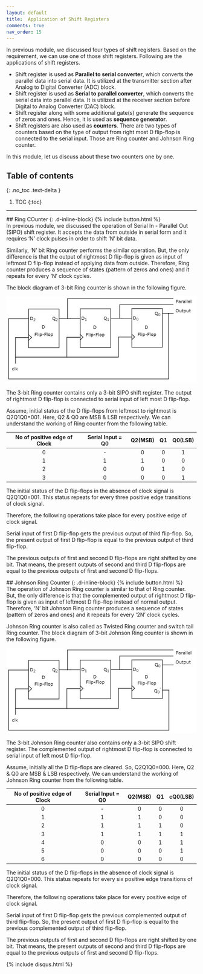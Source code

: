 ```yaml
---
layout: default
title:  Application of Shift Registers
comments: true
nav_order: 15
---
```


In previous module, we discussed four types of shift registers. Based on the requirement, we can use one of those shift registers. Following are the applications of shift registers.

* Shift register is used as **Parallel to serial converter**, which converts the parallel data into serial data. It is utilized at the transmitter section after Analog to Digital Converter (ADC) block.
* Shift register is used as **Serial to parallel converter**, which converts the serial data into parallel data. It is utilized at the receiver section before Digital to Analog Converter (DAC) block.
* Shift register along with some additional gate(s) generate the sequence of zeros and ones. Hence, it is used as **sequence generator**.
* Shift registers are also used as **counters**. There are two types of counters based on the type of output from right most D flip-flop is connected to the serial input. Those are Ring counter and Johnson Ring counter.

In this module, let us discuss about these two counters one by one.

## Table of contents
{: .no_toc .text-delta }

1. TOC
{:toc}

---

<div class="main_sub_heading" markdown="1">
## Ring COunter
{: .d-inline-block}
{% include button.html %}
</div>
In previous module, we discussed the operation of Serial In - Parallel Out (SIPO) shift register. It accepts the data from outside in serial form and it requires ‘N’ clock pulses in order to shift ‘N’ bit data.

Similarly, ‘N’ bit Ring counter performs the similar operation. But, the only difference is that the output of rightmost D flip-flop is given as input of leftmost D flip-flop instead of applying data from outside. Therefore, Ring counter produces a sequence of states (pattern of zeros and ones) and it repeats for every ‘N’ clock cycles.

The block diagram of 3-bit Ring counter is shown in the following figure.

<div style="text-align:center"><img src="../assets/images/ring_counter.jpg" /></div>

The 3-bit Ring counter contains only a 3-bit SIPO shift register. The output of rightmost D flip-flop is connected to serial input of left most D flip-flop.

Assume, initial status of the D flip-flops from leftmost to rightmost is Q2Q1Q0=001. Here, Q2 & Q0 are MSB & LSB respectively. We can understand the working of Ring counter from the following table.

|No of positive edge of Clock|	Serial Input = Q0 |	Q2(MSB) |	Q1	 |Q0(LSB)|
|:--------------------------:|:------------------:|:-------:|:------:|:-----:|
|0	|-	|0	|0	|1  |
|1	|1	|1	|0	|0  |
|2	|0	|0	|1	|0  |
|3	|0	|0	|0	|1  |


The initial status of the D flip-flops in the absence of clock signal is Q2Q1Q0=001. This status repeats for every three positive edge transitions of clock signal.

Therefore, the following operations take place for every positive edge of clock signal.

Serial input of first D flip-flop gets the previous output of third flip-flop. So, the present output of first D flip-flop is equal to the previous output of third flip-flop.

The previous outputs of first and second D flip-flops are right shifted by one bit. That means, the present outputs of second and third D flip-flops are equal to the previous outputs of first and second D flip-flops.

<div class="main_sub_heading" markdown="1">
## Johnson Ring Counter
{: .d-inline-block}
{% include button.html %}
</div>
The operation of Johnson Ring counter is similar to that of Ring counter. But, the only difference is that the complemented output of rightmost D flip-flop is given as input of leftmost D flip-flop instead of normal output. Therefore, ‘N’ bit Johnson Ring counter produces a sequence of states (pattern of zeros and ones) and it repeats for every ‘2N’ clock cycles.

Johnson Ring counter is also called as Twisted Ring counter and switch tail Ring counter. The block diagram of 3-bit Johnson Ring counter is shown in the following figure.

<div style="text-align:center"><img src="../assets/images/twisted_ring_counter.jpg" /></div>

The 3-bit Johnson Ring counter also contains only a 3-bit SIPO shift register. The complemented output of rightmost D flip-flop is connected to serial input of left most D flip-flop.

Assume, initially all the D flip-flops are cleared. So, Q2Q1Q0=000. Here, Q2 & Q0 are MSB & LSB respectively. We can understand the working of Johnson Ring counter from the following table.

|No of positive edge of Clock|	Serial Input = Q0 |	Q2(MSB) |	Q1   |cQ0(LSB)|
|:--------------------------:|:------------------:|:-------:|:------:|:------:|
|0	|-	|0	|0	|0  |
|1	|1	|1	|0	|0  |
|2	|1	|1	|1	|0  |
|3	|1	|1	|1	|1  |
|4	|0	|0	|1	|1  |
|5	|0	|0	|0	|1  |
|6	|0	|0	|0	|0  |


The initial status of the D flip-flops in the absence of clock signal is Q2Q1Q0=000. This status repeats for every six positive edge transitions of clock signal.

Therefore, the following operations take place for every positive edge of clock signal.

Serial input of first D flip-flop gets the previous complemented output of third flip-flop. So, the present output of first D flip-flop is equal to the previous complemented output of third flip-flop.

The previous outputs of first and second D flip-flops are right shifted by one bit. That means, the present outputs of second and third D flip-flops are equal to the previous outputs of first and second D flip-flops.


{% include disqus.html %}
